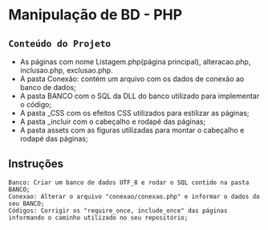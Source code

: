 # Manipulação de BD - PHP

## `Conteúdo do Projeto`

* As páginas com nome Listagem.php(página principal), alteracao.php, inclusao.php, exclusao.php.
* A pasta Conexão: contém um arquivo com os dados de conexão ao banco de dados;
* A pasta BANCO com o SQL da DLL do banco utilizado para implementar o código;
* A pasta _CSS com os efeitos CSS utilizados para estilizar as páginas;
* A pasta _incluir com o cabeçalho e rodapé das páginas;
* A pasta assets com as figuras utilizadas para montar o cabeçalho e rodapé das páginas;


## Instruções


```
Banco: Criar um banco de dados UTF_8 e rodar o SQL contido na pasta BANCO;
Conexao: Alterar o arquivo "conexao/conexao.php" e informar o dados do seu BANCO;
Códigos: Corrigir os "require_once, include_once" das páginas informando o caminho utilizado no seu repositório;
```
